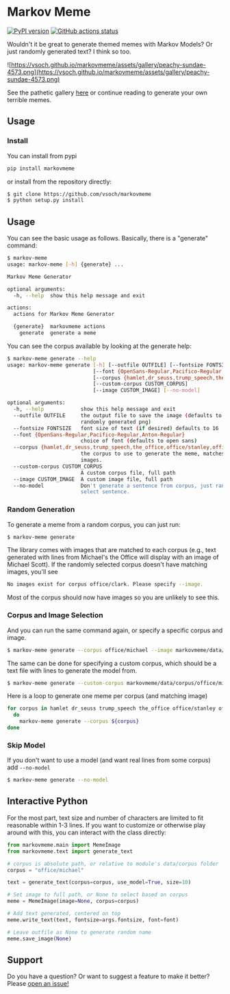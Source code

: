 # Markov Meme

[![PyPI version](https://badge.fury.io/py/markovmeme.svg)](https://pypi.org/project/markovmeme/)
[![GitHub actions status](https://github.com/vsoch/markovmeme/workflows/ci/badge.svg?branch=master)](https://github.com/vsoch/markovmeme/actions?query=branch%3Amaster+workflow%3Aci)

Wouldn't it be great to generate themed memes with Markov Models? Or just randomly
generated text? I think so too.

![https://vsoch.github.io/markovmeme/assets/gallery/peachy-sundae-4573.png](https://vsoch.github.io/markovmeme/assets/gallery/peachy-sundae-4573.png)

See the pathetic gallery [here](https://vsoch.github.io/markovmeme/)  or continue reading
to generate your own terrible memes.

## Usage

### Install

You can install from pypi

```bash
pip install markovmeme
```

or install from the repository directly:

```bash
$ git clone https://github.com/vsoch/markovmeme
$ python setup.py install
```

## Usage

You can see the basic usage as follows. Basically, there is a "generate" command:

```bash
$ markov-meme 
usage: markov-meme [-h] {generate} ...

Markov Meme Generator

optional arguments:
  -h, --help  show this help message and exit

actions:
  actions for Markov Meme Generator

  {generate}  markovmeme actions
    generate  generate a meme
```

You can see the corpus available by looking at the generate help:

```bash
$ markov-meme generate --help
usage: markov-meme generate [-h] [--outfile OUTFILE] [--fontsize FONTSIZE]
                            [--font {OpenSans-Regular,Pacifico-Regular,Anton-Regular}]
                            [--corpus {hamlet,dr_seuss,trump_speech,the_office,office/stanley,office/toby,office/meredith,office/holly,office/creed,office/oscar,office/deangelo,office/david,office/dwight,office/kelly,office/phyllis,office/jim,office/nellie,office/gabe,office/clark,office/roy,office/karen,office/michael,office/andy,office/charles,office/kevin,office/pam,office/ryan,office/erin,office/robert,office/darryl,office/pete,office/jan,office/jo,office/angela}]
                            [--custom-corpus CUSTOM_CORPUS]
                            [--image CUSTOM_IMAGE] [--no-model]

optional arguments:
  -h, --help            show this help message and exit
  --outfile OUTFILE     the output file to save the image (defaults to
                        randomly generated png)
  --fontsize FONTSIZE   font size of text (if desired) defaults to 16
  --font {OpenSans-Regular,Pacifico-Regular,Anton-Regular}
                        choice of font (defaults to open sans)
  --corpus {hamlet,dr_seuss,trump_speech,the_office,office/stanley,office/toby,office/meredith,office/holly,office/creed,office/oscar,office/deangelo,office/david,office/dwight,office/kelly,office/phyllis,office/jim,office/nellie,office/gabe,office/clark,office/roy,office/karen,office/michael,office/andy,office/charles,office/kevin,office/pam,office/ryan,office/erin,office/robert,office/darryl,office/pete,office/jan,office/jo,office/angela}
                        the corpus to use to generate the meme, matches to
                        images.
  --custom-corpus CUSTOM_CORPUS
                        A custom corpus file, full path
  --image CUSTOM_IMAGE  A custom image file, full path
  --no-model            Don't generate a sentence from corpus, just randomly
                        select sentence.
```

### Random Generation

To generate a meme from a random corpus, you can just run:

```bash
$ markov-meme generate
```

The library comes with images that are matched to each corpus (e.g., text generated with
lines from Michael's the Office will display with an image of Michael Scott).
If the randomly selected corpus doesn't have matching images, you'll see

```bash
No images exist for corpus office/clark. Please specify --image.
```

Most of the corpus should now have images so you are unlikely to see this.


### Corpus and Image Selection

And you can run the same command again, or specify a specific corpus and image.

```bash
$ markov-meme generate --corpus office/michael --image markovmeme/data/images/office/michael1.png
```

The same can be done for specifying a custom corpus, which should be a text file with lines
to generate the model from.

```bash
$ markov-meme generate --custom-corpus markovmeme/data/corpus/office/michael.txt --image markovmeme/data/images/office/michael2.png
```

Here is a loop to generate one meme per corpus (and matching image)

```bash
for corpus in hamlet dr_seuss trump_speech the_office office/stanley office/toby office/meredith office/holly office/creed office/oscar office/deangelo office/david office/dwight office/kelly office/phyllis office/jim office/nellie office/gabe office/clark office/roy office/karen office/michael office/andy office/charles office/kevin office/pam office/ryan office/erin office/robert office/darryl office/pete office/jan office/jo office/angela
  do
    markov-meme generate --corpus ${corpus}
done
```

### Skip Model

If you don't want to use a model (and want real lines from some corpus) add `--no-model`

```bash
$ markov-meme generate --no-model
```


## Interactive Python
For the most part, text size and number of characters are limited to fit reasonable within
1-3 lines. If you want to customize or otherwise play around with this, you can interact
with the class directly:

```python
from markovmeme.main import MemeImage
from markovmeme.text import generate_text

# corpus is absolute path, or relative to module's data/corpus folder
corpus = "office/michael"

text = generate_text(corpus=corpus, use_model=True, size=10)

# Set image to full path, or None to select based on corpus
meme = MemeImage(image=None, corpus=corpus)

# Add text generated, centered on top
meme.write_text(text, fontsize=args.fontsize, font=font)

# Leave outfile as None to generate random name
meme.save_image(None)
```

## Support

Do you have a question? Or want to suggest a feature to make it better?
Please [open an issue!](https://www.github.com/vsoch/markovmeme)
